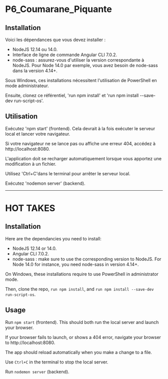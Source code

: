 # P6_Coumarane_Piquante

## Installation ## 

Voici les dépendances que vous devez installer : 
- NodeJS 12.14 ou 14.0.
 - Interface de ligne de commande Angular CLI 7.0.2.
 - node-sass : assurez-vous d'utiliser la version correspondante à NodeJS. Pour Node 14.0 par exemple, vous avez besoin de node-sass dans la version 4.14+. 
 
 Sous Windows, ces installations nécessitent l'utilisation de PowerShell en mode administrateur. 
 
 Ensuite, clonez ce référentiel, 'run npm install' et 'run npm install --save-dev run-script-os'. 
 
 ## Utilisation ## 
 
 Exécutez 'npm start' (frontend). Cela devrait à la fois exécuter le serveur local et lancer votre navigateur. 
 
 Si votre navigateur ne se lance pas ou affiche une erreur 404, accédez à http://localhost:8080. 
 
 L'application doit se recharger automatiquement lorsque vous apportez une modification à un fichier. 
 
 Utilisez 'Ctrl+C'dans le terminal pour arrêter le serveur local. 
 
 Exécutez 'nodemon server' (backend).

-------------------------------

# HOT TAKES #

## Installation ##

Here are the dependancies you need to install:
- NodeJS 12.14 or 14.0.
- Angular CLI 7.0.2.
- node-sass : make sure to use the corresponding version to NodeJS. For Node 14.0 for instance, you need node-sass in version 4.14+.

On Windows, these installations require to use PowerShell in administrator mode.

Then, clone the repo, `run npm install`, and `run npm install --save-dev run-script-os`.


## Usage ##

Run `npm start` (frontend). This should both run the local server and launch your browser.

If your browser fails to launch, or shows a 404 error, navigate your browser to http://localhost:8080.

The app should reload automatically when you make a change to a file.

Use `Ctrl+C` in the terminal to stop the local server.

Run `nodemon server` (backend).
